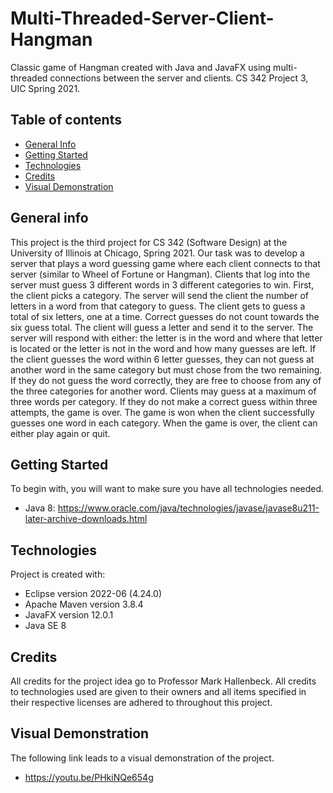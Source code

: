 # Multi-Threaded-Server-Client-Hangman
Classic game of Hangman created with Java and JavaFX using multi-threaded connections between the server and clients. CS 342 Project 3, UIC Spring 2021.

## Table of contents
* [General Info](#general-info)
* [Getting Started](#getting-started)
* [Technologies](#technologies)
* [Credits](#credits)
* [Visual Demonstration](#visual-demonstration)

## General info
This project is the third project for CS 342 (Software Design) at the University of Illinois at Chicago, Spring 2021. Our task was to develop a server that plays a word guessing game where each client connects to that server (similar to Wheel of Fortune or Hangman). Clients that log into the server must guess 3 different words in 3 different categories to win. First, the client picks a category. The server will send the client the number of letters in a word from that category to guess. The client gets to guess a total of six letters, one at a time. Correct guesses do not count towards the six guess total. 
The client will guess a letter and send it to the server. The server will respond with either: the letter is in the word and where that letter is located or the letter is not in the word and how many guesses are left. If the client guesses the word within 6 letter guesses, they can not guess at another word in the same category but must chose from the two remaining. If they do not guess the word correctly, they are free to choose from any of the three categories for another word. 
Clients may guess at a maximum of three words per category. If they do not make a correct guess within three attempts, the game is over. The game is won when the client successfully guesses one word in each category. When the game is over, the client can either play again or quit.

## Getting Started
To begin with, you will want to make sure you have all technologies needed.
* Java 8: https://www.oracle.com/java/technologies/javase/javase8u211-later-archive-downloads.html
    
## Technologies
Project is created with:
* Eclipse version 2022-06 (4.24.0)
* Apache Maven version 3.8.4
* JavaFX version 12.0.1
* Java SE 8

## Credits
All credits for the project idea go to Professor Mark Hallenbeck. All credits to technologies used are given to their owners and all items specified in their respective licenses are adhered to throughout this project.  

## Visual Demonstration
The following link leads to a visual demonstration of the project.
* https://youtu.be/PHkiNQe654g
